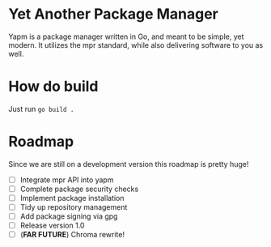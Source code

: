 # Yet Another Package Manager

Yapm is a package manager written in Go, and meant
to be simple, yet modern. It utilizes the mpr standard,
while also delivering software to you as well.

# How do build

Just run ``go build .``

# Roadmap

Since we are still on a development version this
roadmap is pretty huge!

- [ ] Integrate mpr API into yapm
- [ ] Complete package security checks
- [ ] Implement package installation
- [ ] Tidy up repository management
- [ ] Add package signing via gpg
- [ ] Release version 1.0
- [ ] (**FAR FUTURE**) Chroma rewrite!